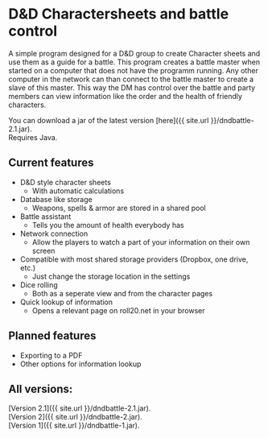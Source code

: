 # D&D Charactersheets and battle control
A simple program designed for a D&amp;D group to create Character sheets and use them as a guide for a battle. This program creates a battle master when started on a computer that does not have the programm running. Any other computer in the network can than connect to the battle master to create a slave of this master. This way the DM has control over the battle and party members can view information like the order and the health of friendly characters.

You can download a jar of the latest version [here]({{ site.url }}/dndbattle-2.1.jar).  
Requires Java.

## Current features
* D&D style character sheets
  * With automatic calculations
* Database like storage
  * Weapons, spells & armor are stored in a shared pool
* Battle assistant
  * Tells you the amount of health everybody has
* Network connection
  * Allow the players to watch a part of your information on their own screen
* Compatible with most shared storage providers (Dropbox, one drive, etc.)
  * Just change the storage location in the settings
* Dice rolling
  * Both as a seperate view and from the character pages
* Quick lookup of information
  * Opens a relevant page on roll20.net in your browser

## Planned features
* Exporting to a PDF
* Other options for information lookup

## All versions:
[Version 2.1]({{ site.url }}/dndbattle-2.1.jar).  
[Version 2]({{ site.url }}/dndbattle-2.jar).  
[Version 1]({{ site.url }}/dndbattle-1.jar).